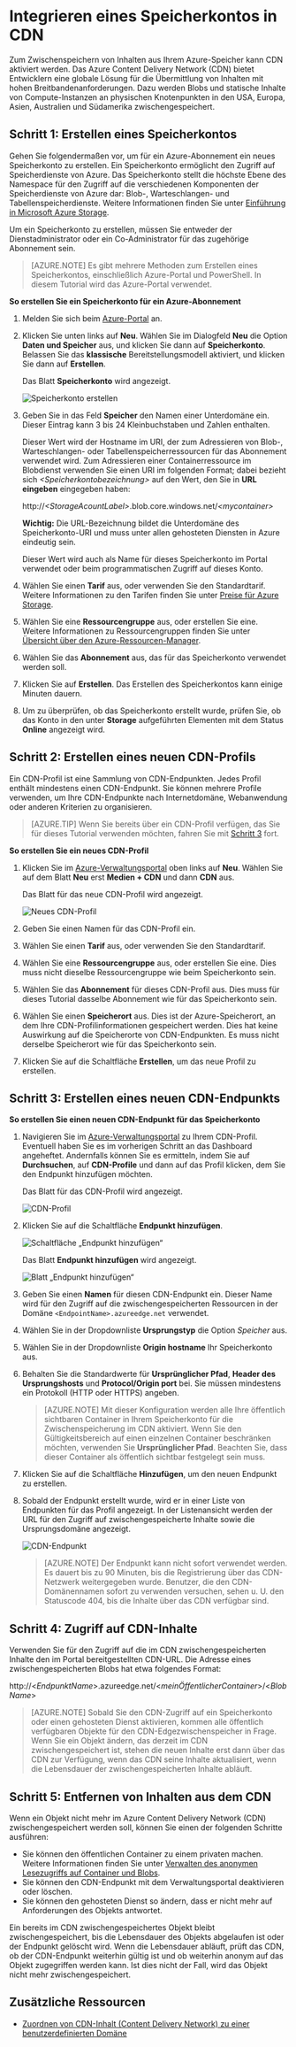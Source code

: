 <properties 
	pageTitle="Verwenden von CDN | Microsoft Azure" 
	description="Erfahren Sie, wie das Azure Content Delivery Network (CDN) für die Übermittlung breitbandiger Inhalte eingesetzt wird, indem Blobs und statische Inhalte zwischengespeichert werden." 
	services="cdn" 
	documentationCenter=".net" 
	authors="camsoper" 
	manager="dwrede" 
	editor=""/>

<tags 
	ms.service="cdn" 
	ms.workload="tbd" 
	ms.tgt_pltfrm="na" 
	ms.devlang="na" 
	ms.topic="article" 
	ms.date="12/02/2015" 
	ms.author="casoper"/>


# Integrieren eines Speicherkontos in CDN

Zum Zwischenspeichern von Inhalten aus Ihrem Azure-Speicher kann CDN aktiviert werden. Das Azure Content Delivery Network (CDN) bietet Entwicklern eine globale Lösung für die Übermittlung von Inhalten mit hohen Breitbandenanforderungen. Dazu werden Blobs und statische Inhalte von Compute-Instanzen an physischen Knotenpunkten in den USA, Europa, Asien, Australien und Südamerika zwischengespeichert.


## Schritt 1: Erstellen eines Speicherkontos

Gehen Sie folgendermaßen vor, um für ein Azure-Abonnement ein neues Speicherkonto zu erstellen. Ein Speicherkonto ermöglicht den Zugriff auf Speicherdienste von Azure. Das Speicherkonto stellt die höchste Ebene des Namespace für den Zugriff auf die verschiedenen Komponenten der Speicherdienste von Azure dar: Blob-, Warteschlangen- und Tabellenspeicherdienste. Weitere Informationen finden Sie unter [Einführung in Microsoft Azure Storage](../storage/storage-introduction.md).

Um ein Speicherkonto zu erstellen, müssen Sie entweder der Dienstadministrator oder ein Co-Administrator für das zugehörige Abonnement sein.

> [AZURE.NOTE] Es gibt mehrere Methoden zum Erstellen eines Speicherkontos, einschließlich Azure-Portal und PowerShell. In diesem Tutorial wird das Azure-Portal verwendet.

**So erstellen Sie ein Speicherkonto für ein Azure-Abonnement**

1.  Melden Sie sich beim [Azure-Portal](https://portal.azure.com) an.
2.  Klicken Sie unten links auf **Neu**. Wählen Sie im Dialogfeld **Neu** die Option **Daten und Speicher** aus, und klicken Sie dann auf **Speicherkonto**. Belassen Sie das **klassische** Bereitstellungsmodell aktiviert, und klicken Sie dann auf **Erstellen**.

    Das Blatt **Speicherkonto** wird angezeigt.

    ![Speicherkonto erstellen][create-new-storage-account]

4. Geben Sie in das Feld **Speicher** den Namen einer Unterdomäne ein. Dieser Eintrag kann 3 bis 24 Kleinbuchstaben und Zahlen enthalten.

    Dieser Wert wird der Hostname im URI, der zum Adressieren von Blob-, Warteschlangen- oder Tabellenspeicherressourcen für das Abonnement verwendet wird. Zum Adressieren einer Containerressource im Blobdienst verwenden Sie einen URI im folgenden Format; dabei bezieht sich *&lt;Speicherkontobezeichnung&gt;* auf den Wert, den Sie in **URL eingeben** eingegeben haben:

    http://*&lt;StorageAcountLabel&gt;*.blob.core.windows.net/*&lt;mycontainer&gt;*

    **Wichtig:** Die URL-Bezeichnung bildet die Unterdomäne des Speicherkonto-URI und muss unter allen gehosteten Diensten in Azure eindeutig sein.

	Dieser Wert wird auch als Name für dieses Speicherkonto im Portal verwendet oder beim programmatischen Zugriff auf dieses Konto.

5.  Wählen Sie einen **Tarif** aus, oder verwenden Sie den Standardtarif. Weitere Informationen zu den Tarifen finden Sie unter [Preise für Azure Storage](../../pricing/details/storage).

6.  Wählen Sie eine **Ressourcengruppe** aus, oder erstellen Sie eine. Weitere Informationen zu Ressourcengruppen finden Sie unter [Übersicht über den Azure-Ressourcen-Manager](resource-group-overview/#resource-groups).

7. Wählen Sie das **Abonnement** aus, das für das Speicherkonto verwendet werden soll.

8.  Klicken Sie auf **Erstellen**. Das Erstellen des Speicherkontos kann einige Minuten dauern.

9.  Um zu überprüfen, ob das Speicherkonto erstellt wurde, prüfen Sie, ob das Konto in den unter **Storage** aufgeführten Elementen mit dem Status **Online** angezeigt wird.


## Schritt 2: Erstellen eines neuen CDN-Profils

Ein CDN-Profil ist eine Sammlung von CDN-Endpunkten. Jedes Profil enthält mindestens einen CDN-Endpunkt. Sie können mehrere Profile verwenden, um Ihre CDN-Endpunkte nach Internetdomäne, Webanwendung oder anderen Kriterien zu organisieren.

> [AZURE.TIP] Wenn Sie bereits über ein CDN-Profil verfügen, das Sie für dieses Tutorial verwenden möchten, fahren Sie mit [Schritt 3](#step-3-create-a-new-cdn-endpoint) fort.

**So erstellen Sie ein neues CDN-Profil**

1. Klicken Sie im [Azure-Verwaltungsportal](https://portal.azure.com) oben links auf **Neu**. Wählen Sie auf dem Blatt **Neu** erst **Medien + CDN** und dann **CDN** aus.

    Das Blatt für das neue CDN-Profil wird angezeigt.
    
    ![Neues CDN-Profil][new-cdn-profile]

2. Geben Sie einen Namen für das CDN-Profil ein.

3. Wählen Sie einen **Tarif** aus, oder verwenden Sie den Standardtarif.

4. Wählen Sie eine **Ressourcengruppe** aus, oder erstellen Sie eine. Dies muss nicht dieselbe Ressourcengruppe wie beim Speicherkonto sein.

5. Wählen Sie das **Abonnement** für dieses CDN-Profil aus. Dies muss für dieses Tutorial dasselbe Abonnement wie für das Speicherkonto sein.

6. Wählen Sie einen **Speicherort** aus. Dies ist der Azure-Speicherort, an dem Ihre CDN-Profilinformationen gespeichert werden. Dies hat keine Auswirkung auf die Speicherorte von CDN-Endpunkten. Es muss nicht derselbe Speicherort wie für das Speicherkonto sein.

7. Klicken Sie auf die Schaltfläche **Erstellen**, um das neue Profil zu erstellen.

## Schritt 3: Erstellen eines neuen CDN-Endpunkts

**So erstellen Sie einen neuen CDN-Endpunkt für das Speicherkonto**

1. Navigieren Sie im [Azure-Verwaltungsportal](https://portal.azure.com) zu Ihrem CDN-Profil. Eventuell haben Sie es im vorherigen Schritt an das Dashboard angeheftet. Andernfalls können Sie es ermitteln, indem Sie auf **Durchsuchen**, auf **CDN-Profile** und dann auf das Profil klicken, dem Sie den Endpunkt hinzufügen möchten.

    Das Blatt für das CDN-Profil wird angezeigt.
    
    ![CDN-Profil][cdn-profile-settings]
    
2. Klicken Sie auf die Schaltfläche **Endpunkt hinzufügen**.

    ![Schaltfläche „Endpunkt hinzufügen“][cdn-new-endpoint-button]

    Das Blatt **Endpunkt hinzufügen** wird angezeigt.
    
    ![Blatt „Endpunkt hinzufügen“][cdn-add-endpoint]

3. Geben Sie einen **Namen** für diesen CDN-Endpunkt ein. Dieser Name wird für den Zugriff auf die zwischengespeicherten Ressourcen in der Domäne `<EndpointName>.azureedge.net` verwendet.

4. Wählen Sie in der Dropdownliste **Ursprungstyp** die Option *Speicher* aus.

5. Wählen Sie in der Dropdownliste **Origin hostname** Ihr Speicherkonto aus.

6. Behalten Sie die Standardwerte für **Ursprünglicher Pfad**, **Header des Ursprungshosts** und **Protocol/Origin port** bei. Sie müssen mindestens ein Protokoll (HTTP oder HTTPS) angeben.

    > [AZURE.NOTE] Mit dieser Konfiguration werden alle Ihre öffentlich sichtbaren Container in Ihrem Speicherkonto für die Zwischenspeicherung im CDN aktiviert. Wenn Sie den Gültigkeitsbereich auf einen einzelnen Container beschränken möchten, verwenden Sie **Ursprünglicher Pfad**. Beachten Sie, dass dieser Container als öffentlich sichtbar festgelegt sein muss.

7. Klicken Sie auf die Schaltfläche **Hinzufügen**, um den neuen Endpunkt zu erstellen.

8. Sobald der Endpunkt erstellt wurde, wird er in einer Liste von Endpunkten für das Profil angezeigt. In der Listenansicht werden der URL für den Zugriff auf zwischengespeicherte Inhalte sowie die Ursprungsdomäne angezeigt.

    ![CDN-Endpunkt][cdn-endpoint-success]

    > [AZURE.NOTE] Der Endpunkt kann nicht sofort verwendet werden. Es dauert bis zu 90 Minuten, bis die Registrierung über das CDN-Netzwerk weitergegeben wurde. Benutzer, die den CDN-Domänennamen sofort zu verwenden versuchen, sehen u. U. den Statuscode 404, bis die Inhalte über das CDN verfügbar sind.


## Schritt 4: Zugriff auf CDN-Inhalte

Verwenden Sie für den Zugriff auf die im CDN zwischengespeicherten Inhalte den im Portal bereitgestellten CDN-URL. Die Adresse eines zwischengespeicherten Blobs hat etwa folgendes Format:

http://<*EndpunktName*>.azureedge.net/<*meinÖffentlicherContainer*>/<*BlobName*>

> [AZURE.NOTE] Sobald Sie den CDN-Zugriff auf ein Speicherkonto oder einen gehosteten Dienst aktivieren, kommen alle öffentlich verfügbaren Objekte für den CDN-Edgezwischenspeicher in Frage. Wenn Sie ein Objekt ändern, das derzeit im CDN zwischengespeichert ist, stehen die neuen Inhalte erst dann über das CDN zur Verfügung, wenn das CDN seine Inhalte aktualisiert, wenn die Lebensdauer der zwischengespeicherten Inhalte abläuft.

## Schritt 5: Entfernen von Inhalten aus dem CDN

Wenn ein Objekt nicht mehr im Azure Content Delivery Network (CDN) zwischengespeichert werden soll, können Sie einen der folgenden Schritte ausführen:

-   Sie können den öffentlichen Container zu einem privaten machen. Weitere Informationen finden Sie unter [Verwalten des anonymen Lesezugriffs auf Container und Blobs](../storage-manage-access-to-resources/).
-   Sie können den CDN-Endpunkt mit dem Verwaltungsportal deaktivieren oder löschen.
-   Sie können den gehosteten Dienst so ändern, dass er nicht mehr auf Anforderungen des Objekts antwortet.

Ein bereits im CDN zwischengespeichertes Objekt bleibt zwischengespeichert, bis die Lebensdauer des Objekts abgelaufen ist oder der Endpunkt gelöscht wird. Wenn die Lebensdauer abläuft, prüft das CDN, ob der CDN-Endpunkt weiterhin gültig ist und ob weiterhin anonym auf das Objekt zugegriffen werden kann. Ist dies nicht der Fall, wird das Objekt nicht mehr zwischengespeichert.


## Zusätzliche Ressourcen

-   [Zuordnen von CDN-Inhalt (Content Delivery Network) zu einer benutzerdefinierten Domäne](cdn-map-content-to-custom-domain.md)

[create-new-storage-account]: ./media/cdn-create-a-storage-account-with-cdn/CDN_CreateNewStorageAcct.png

[new-cdn-profile]: ./media/cdn-create-a-storage-account-with-cdn/cdn-new-profile.png
[cdn-profile-settings]: ./media/cdn-create-a-storage-account-with-cdn/cdn-profile-settings.png
[cdn-new-endpoint-button]: ./media/cdn-create-a-storage-account-with-cdn/cdn-new-endpoint-button.png
[cdn-add-endpoint]: ./media/cdn-create-a-storage-account-with-cdn/cdn-add-endpoint.png
[cdn-endpoint-success]: ./media/cdn-create-a-storage-account-with-cdn/cdn-endpoint-success.png

<!---HONumber=AcomDC_0204_2016-->